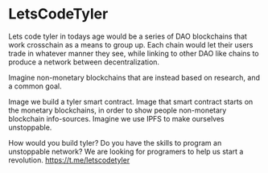 # LetsCodeTyler

Lets code tyler in todays age would be a series of DAO blockchains that work crosschain as a means to group up.
Each chain would let their users trade in whatever manner they see, while linking to other DAO like chains to produce a network between decentralization.

Imagine non-monetary blockchains that are instead based on research, and a common goal.

Image we build a tyler smart contract. Image that smart contract starts on the monetary blockchains, in order to show people non-monetary blockchain info-sources.
Imagine we use IPFS to make ourselves unstoppable.

How would you build tyler?
Do you have the skills to program an unstoppable network?
We are looking for programers to help us start a revolution.
https://t.me/letscodetyler
